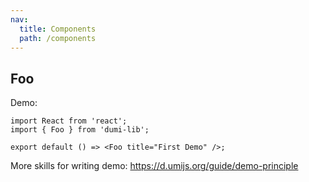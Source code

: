 ```yaml
---
nav:
  title: Components
  path: /components
---
```


## Foo

Demo:

```tsx
import React from 'react';
import { Foo } from 'dumi-lib';

export default () => <Foo title="First Demo" />;
```

More skills for writing demo: https://d.umijs.org/guide/demo-principle
